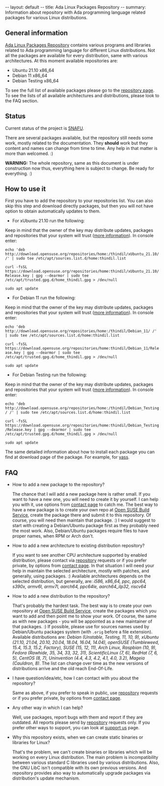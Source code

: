 -- layout: default
-- title: Ada Linux Packages Repository
-- summary: Information about repository with Ada programming language related packages for various Linux distributions.

## General information

[Ada Linux Packages Repository](https://build.opensuse.org/project/show/home:thindil)
contains various programs and libraries related to Ada programming language
for different Linux distributions. Not all the packages are available for
every distribution, same with various architectures. At this moment available
repositories are:

* Ubuntu 21.10 x86_64
* Debian 11 x86_64
* Debian Testing x86_64

To see the full list of available packages please go to the [repository page](https://build.opensuse.org/project/show/home:thindil).
To see the lists of all available architectures and distributions, please look
to the FAQ section.

## Status

Current status of the project is [SNAFU](https://en.wikipedia.org/wiki/SNAFU).

There are several packages available, but the repository still needs some work,
mostly related to the documentation. They **should** work but they content and
names can change from time to time. Any help in that matter is more than
welcomed. :)

**WARNING:** The whole repository, same as this document is under construction
now thus, everything here is subject to change. Be ready for everything. :)

## How to use it

First you have to add the repository to your repositories list. You can also
skip this step and download directly packages, but then you will not have
option to obtain automatically updates to them.

* For xUbuntu 21.10 run the following:

Keep in mind that the owner of the key may distribute updates, packages and
repositories that your system will trust ([more information](https://help.ubuntu.com/community/SecureApt)). In console enter:

   `echo 'deb http://download.opensuse.org/repositories/home:/thindil/xUbuntu_21.10/ /' | sudo tee /etc/apt/sources.list.d/home:thindil.list`

   `curl -fsSL https://download.opensuse.org/repositories/home:thindil/xUbuntu_21.10/Release.key | gpg --dearmor | sudo tee /etc/apt/trusted.gpg.d/home_thindil.gpg > /dev/null`

   `sudo apt update`

* For Debian 11 run the following:

Keep in mind that the owner of the key may distribute updates, packages and
repositories that your system will trust ([more information](https://wiki.debian.org/SecureApt)). In console enter:

   `echo 'deb http://download.opensuse.org/repositories/home:/thindil/Debian_11/ /' | sudo tee /etc/apt/sources.list.d/home:thindil.list`

   `curl -fsSL https://download.opensuse.org/repositories/home:thindil/Debian_11/Release.key | gpg --dearmor | sudo tee /etc/apt/trusted.gpg.d/home_thindil.gpg > /dev/null`

   `sudo apt update`

* For Debian Testing run the following:

Keep in mind that the owner of the key may distribute updates, packages and repositories that your system will trust ([more information](https://wiki.debian.org/SecureApt)). In console enter:

   `echo 'deb http://download.opensuse.org/repositories/home:/thindil/Debian_Testing/ /' | sudo tee /etc/apt/sources.list.d/home:thindil.list`

   `curl -fsSL https://download.opensuse.org/repositories/home:thindil/Debian_Testing/Release.key | gpg --dearmor | sudo tee /etc/apt/trusted.gpg.d/home_thindil.gpg > /dev/null`

   `sudo apt update`

The same detailed information about how to install each package you can find at
download page of the package. For example, for [yass](https://software.opensuse.org//download.html?project=home%3Athindil&package=yass).

## FAQ

* How to add a new package to the repository?

  The chance that I will add a new package here is rather small. If you want
  to have a new one, you will need to create it by yourself. I can help you
  with it, use options from [contact page](contact.html) to catch me. The best
  way to have a new package is to create your own repo at [Open SUSE Build Service](https://build.opensuse.org/),
  create the package there and submit it to this repository. Of course, you
  will need then maintain that package. :) I would suggest to start with
  creating a Debian/Ubuntu package first as they probably need the most work.
  Also, Debian/Ubuntu packages require files to have proper names, when RPM or
  Arch don't.

* How to add a new architecture to existing distribution repository?

  If you want to see another CPU architecture supported by enabled
  distribution, please contact via [repository](https://build.opensuse.org/project/show/home:thindil)
  requests or if you prefer private, by options from [contact page](contact.html).
  In that situation I will need your help in maintain the selected
  architecture, mostly with patches, and generally, using packages. :)
  Available architectures depends on the selected distribution, but generally,
  are: *i586, x86_64, ppc, ppc64, s390x, armv6l, armv7l, aarch64, ppc64le,
  aarch64_ilp32, riscv64*

* How to add a new distribution to the repository?

  That's probably the hardest task. The best way is to create your own
  repository at [Open SUSE Build Service](https://build.opensuse.org/), create
  the packages which you want to add and then point me to show your work. Of
  course, the same as with new packages - you will be appointed as a new
  maintainer of that packages. :) If possible, please use for sources names
  used by Debian/Ubuntu packages system (with `.orig` before a file extension).
  Available distributions are: *Debian (Unstable, Testing, 11, 10, 9), xUbuntu
  (21.10, 21.04, 20.10, 20.04, 18.04, 16.04, 14.04), openSUSE (Tumbleweed,
  15.4, 15.3, 15.2, Factory), SUSE (15, 12, 11), Arch Linux, Raspbian (10, 9),
  Fedora (Rawhide, 35, 34, 33, 32, 31), ScientificLinux (7, 6), RedHat (7, 6,
  5), CentOS (8, 7), Uninvention (4.4, 4.3, 4.2, 4.1, 4.0, 3.2), Mageia
  (Cauldron, 8)*. The list can change over time as the new versions of
  distributions arrive and the old reach End-Of-Life.

* I have question/idea/etc, how I can contact with you about the repository?

  Same as above, if you prefer to speak in public, use [repository](https://build.opensuse.org/project/show/home:thindil)
  requests or if you prefer private, by options from [contact page](contact.html).

* Any other way in which I can help?

  Well, use packages, report bugs with them and report if they are outdated.
  All reports please send by [repository](https://build.opensuse.org/project/show/home:thindil)
  requests only. If you prefer other ways to support, you can look at [support us](supportui.html)
  page.

* Why this repository exists, when we can create static binaries or libraries
  for Linux?

  That's the problem, we can't create binaries or libraries which will be
  working on every Linux distribution. The main problem is incompatibility
  between various standard C libraries used by various distributions. Also, the
  GNU LibC isn't compatible with its own previous versions. And repository
  provides also way to automatically upgrade packages via distribution's update
  mechanism.

